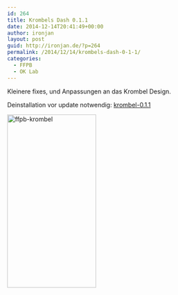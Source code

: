 ```yaml
---
id: 264
title: Krombels Dash 0.1.1
date: 2014-12-14T20:41:49+00:00
author: ironjan
layout: post
guid: http://ironjan.de/?p=264
permalink: /2014/12/14/krombels-dash-0-1-1/
categories:
  - FFPB
  - OK Lab
---
```

Kleinere fixes, und Anpassungen an das Krombel Design.

Deinstallation vor update notwendig: [krombel-0.1.1](http://ironjan.de/wp-content/uploads/2014/12/krombel-0.1.1.apk)

[<img class="alignnone size-medium wp-image-266" src="http://ironjan.de/wp-content/uploads/2014/12/ffpb-krombel-205x400.png" alt="ffpb-krombel" width="205" height="400" srcset="http://ironjan.de/wp-content/uploads/2014/12/ffpb-krombel-205x400.png 205w, http://ironjan.de/wp-content/uploads/2014/12/ffpb-krombel-102x200.png 102w, http://ironjan.de/wp-content/uploads/2014/12/ffpb-krombel.png 522w" sizes="(max-width: 205px) 100vw, 205px" />](http://ironjan.de/wp-content/uploads/2014/12/ffpb-krombel.png)